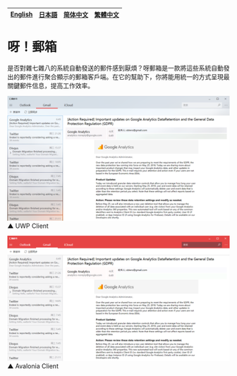 [English][en]|[日本語][jp]|[简体中文][zh-chs]|[繁體中文][zh-cht]
-|-|-|-

[en]: /README.md
[jp]: /README.jp.md
[zh-chs]: /README.zh-chs.md
[zh-cht]: /README.zh-cht.md

# 呀！郵箱

是否對雜七雜八的系統自動發送的郵件感到厭煩？呀郵箱是一款將這些系統自動發出的郵件進行聚合顯示的郵箱客戶端。在它的幫助下，你將能用統一的方式呈現最關鍵郵件信息，提高工作效率。

![UWP Client](/docs/assets/2018-04-15-19-15-57.png)  
▲ UWP Client

![Avalonia Client](/docs/assets/2018-04-15-19-18-15.png)  
▲ Avalonia Client
